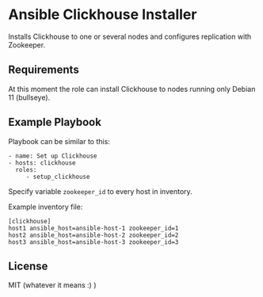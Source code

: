 Ansible Clickhouse Installer
=========

Installs Clickhouse to one or several nodes and configures replication with Zookeeper.

Requirements
------------

At this moment the role can install Clickhouse to nodes running only Debian 11 (bullseye).

Example Playbook
----------------

Playbook can be similar to this:

    - name: Set up Clickhouse
    - hosts: clickhouse
      roles:
         - setup_clickhouse

Specify variable `zookeeper_id` to every host in inventory.

Example inventory file:

    [clickhouse]
    host1 ansible_host=ansible-host-1 zookeeper_id=1
    host2 ansible_host=ansible-host-2 zookeeper_id=2
    host3 ansible_host=ansible-host-3 zookeeper_id=3

License
-------

MIT (whatever it means :) )
